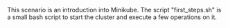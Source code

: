 This scenario is an introduction into Minikube. The script "first_steps.sh" is a small bash script
to start the cluster and execute a few operations on it.